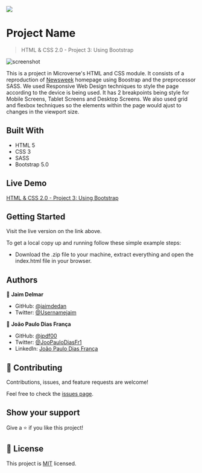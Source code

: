 ![](https://img.shields.io/badge/Microverse-blueviolet)

# Project Name

> HTML & CSS 2.0 - Project 3: Using Bootstrap

![screenshot](utilities/assets/Screenshot-Newsweek.jpg)

This is a project in Microverse's HTML and CSS module. It consists of a reproduction of [Newsweek](https://www.newsweek.com/) homepage using Boostrap and the preprocessor SASS. We used Responsive Web Design techniques to style the page according to the device is being used. It has 2 breakpoints being style for Mobile Screens, Tablet Screens and Desktop Screens. We also used grid and flexbox techniques so the elements within the page would ajust to changes in the viewport size.

## Built With

- HTML 5
- CSS 3
- SASS
- Bootstrap 5.0

## Live Demo

[HTML & CSS 2.0 - Project 3: Using Bootstrap](https://jaimdedan.github.io/newsweek_bootstrap/)

## Getting Started

Visit the live version on the link above.

To get a local copy up and running follow these simple example steps:

- Download the .zip file to your machine, extract everything and open the index.html file in your browser.

## Authors

👤 **Jaim Delmar**

- GitHub: [@jaimdedan](https://github.com/jaimdedan)
- Twitter: [@Usernamejaim](https://twitter.com/Usernamejaim)

👤 **João Paulo Dias França**

- GitHub: [@jpdf00](https://github.com/jpdf00)
- Twitter: [@JooPauloDiasFr1](https://twitter.com/JooPauloDiasFr1)
- LinkedIn: [João Paulo Dias França](https://www.linkedin.com/in/jo%C3%A3o-paulo-dias-fran%C3%A7a-269257a4/)

## 🤝 Contributing

Contributions, issues, and feature requests are welcome!

Feel free to check the [issues page](https://github.com/jaimdedan/newsweek_bootstrap/issues).

## Show your support

Give a ⭐️ if you like this project!

## 📝 License

This project is [MIT](https://opensource.org/licenses/mit-license.php) licensed.
